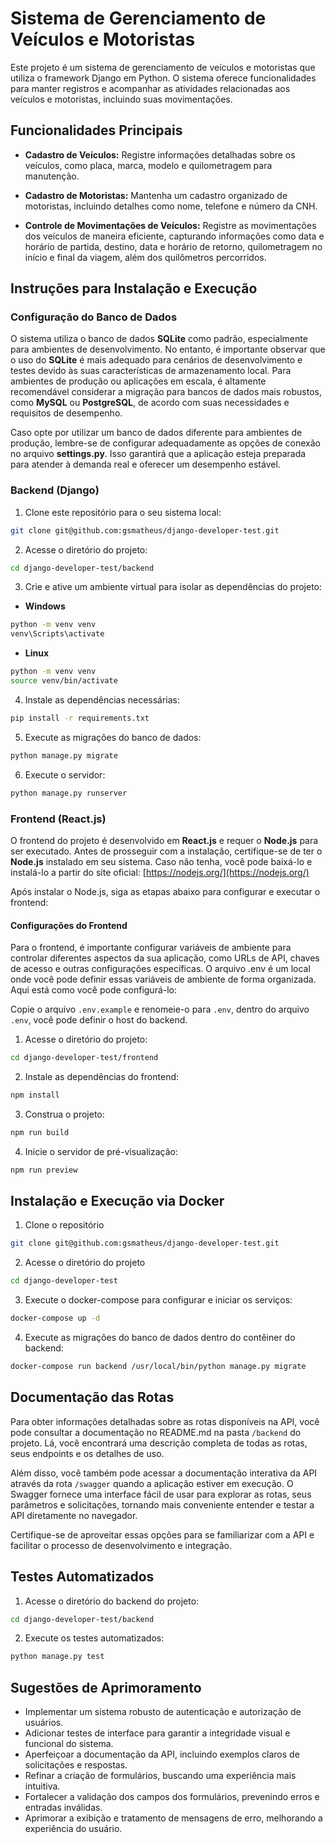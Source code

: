 # Sistema de Gerenciamento de Veículos e Motoristas

Este projeto é um sistema de gerenciamento de veículos e motoristas que utiliza o framework Django em Python. O sistema oferece funcionalidades para manter registros e acompanhar as atividades relacionadas aos veículos e motoristas, incluindo suas movimentações.

## Funcionalidades Principais 

- **Cadastro de Veículos:** Registre informações detalhadas sobre os veículos, como placa, marca, modelo e quilometragem para manutenção.

- **Cadastro de Motoristas:** Mantenha um cadastro organizado de motoristas, incluindo detalhes como nome, telefone e número da CNH.

- **Controle de Movimentações de Veículos:** Registre as movimentações dos veículos de maneira eficiente, capturando informações como data e horário de partida, destino, data e horário de retorno, quilometragem no início e final da viagem, além dos quilômetros percorridos.

## Instruções para Instalação e Execução  

### Configuração do Banco de Dados 

O sistema utiliza o banco de dados **SQLite** como padrão, especialmente para ambientes de desenvolvimento. No entanto, é importante observar que o uso do **SQLite** é mais adequado para cenários de desenvolvimento e testes devido às suas características de armazenamento local. Para ambientes de produção ou aplicações em escala, é altamente recomendável considerar a migração para bancos de dados mais robustos, como **MySQL** ou **PostgreSQL**, de acordo com suas necessidades e requisitos de desempenho.

Caso opte por utilizar um banco de dados diferente para ambientes de produção, lembre-se de configurar adequadamente as opções de conexão no arquivo **settings.py**. Isso garantirá que a aplicação esteja preparada para atender à demanda real e oferecer um desempenho estável.

### Backend (Django)

1. Clone este repositório para o seu sistema local:

```sh
git clone git@github.com:gsmatheus/django-developer-test.git
```

2. Acesse o diretório do projeto:

```sh
cd django-developer-test/backend
```

3. Crie e ative um ambiente virtual para isolar as dependências do projeto:

- **Windows**

```sh
python -m venv venv
venv\Scripts\activate
```

- **Linux**

```sh
python -m venv venv
source venv/bin/activate
```

4. Instale as dependências necessárias:

```sh
pip install -r requirements.txt
```

5. Execute as migrações do banco de dados:

```sh
python manage.py migrate
```

6. Execute o servidor:

```sh
python manage.py runserver
```

### Frontend (React.js)

O frontend do projeto é desenvolvido em **React.js** e requer o **Node.js** para ser executado. Antes de prosseguir com a instalação, certifique-se de ter o **Node.js** instalado em seu sistema. Caso não tenha, você pode baixá-lo e instalá-lo a partir do site oficial: [https://nodejs.org/](https://nodejs.org/)

Após instalar o Node.js, siga as etapas abaixo para configurar e executar o frontend:

#### Configurações do Frontend

Para o frontend, é importante configurar variáveis de ambiente para controlar diferentes aspectos da sua aplicação, como URLs de API, chaves de acesso e outras configurações específicas. O arquivo .env é um local onde você pode definir essas variáveis de ambiente de forma organizada. Aqui está como você pode configurá-lo:

Copie o arquivo `.env.example` e renomeie-o para `.env`, dentro do arquivo `.env`, você pode definir o host do backend.

1. Acesse o diretório do projeto:

```sh
cd django-developer-test/frontend
```

2. Instale as dependências do frontend:

```sh
npm install
```

3. Construa o projeto:

```sh
npm run build
```

4. Inicie o servidor de pré-visualização:

```sh
npm run preview
```

## Instalação e Execução via Docker

1. Clone o repositório

```sh
git clone git@github.com:gsmatheus/django-developer-test.git
```

2. Acesse o diretório do projeto

```sh
cd django-developer-test
```

3. Execute o docker-compose para configurar e iniciar os serviços:

```sh
docker-compose up -d
```

4. Execute as migrações do banco de dados dentro do contêiner do backend:

```sh
docker-compose run backend /usr/local/bin/python manage.py migrate
```

## Documentação das Rotas

Para obter informações detalhadas sobre as rotas disponíveis na API, você pode consultar a documentação no README.md na pasta `/backend` do projeto. Lá, você encontrará uma descrição completa de todas as rotas, seus endpoints e os detalhes de uso.

Além disso, você também pode acessar a documentação interativa da API através da rota `/swagger` quando a aplicação estiver em execução. O Swagger fornece uma interface fácil de usar para explorar as rotas, seus parâmetros e solicitações, tornando mais conveniente entender e testar a API diretamente no navegador.

Certifique-se de aproveitar essas opções para se familiarizar com a API e facilitar o processo de desenvolvimento e integração.

## Testes Automatizados

1. Acesse o diretório do backend do projeto:

```sh
cd django-developer-test/backend
```

2. Execute os testes automatizados:

```sh
python manage.py test
```

## Sugestões de Aprimoramento

- Implementar um sistema robusto de autenticação e autorização de usuários.
- Adicionar testes de interface para garantir a integridade visual e funcional do sistema.
- Aperfeiçoar a documentação da API, incluindo exemplos claros de solicitações e respostas.
- Refinar a criação de formulários, buscando uma experiência mais intuitiva.
- Fortalecer a validação dos campos dos formulários, prevenindo erros e entradas inválidas.
- Aprimorar a exibição e tratamento de mensagens de erro, melhorando a experiência do usuário.
